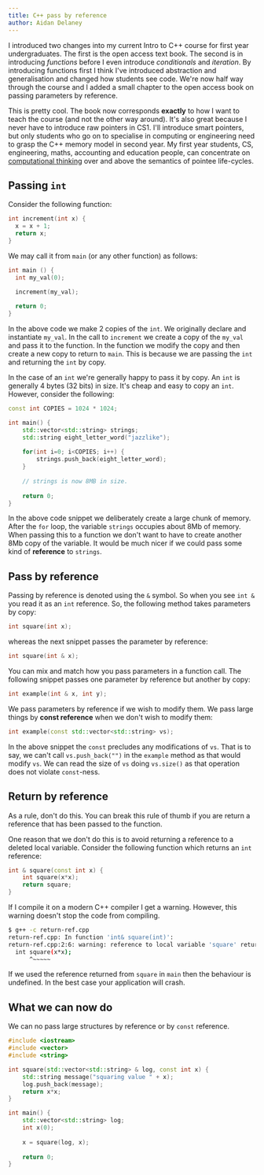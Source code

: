 ```yaml
---
title: C++ pass by reference
author: Aidan Delaney
---
```


I introduced two changes into my current Intro to C++ course for first year undergraduates.  The first is the open access text book.  The second is in introducing _functions_ before I even introduce _conditionals_ and _iteration_.  By introducing functions first I think I've introduced abstraction and generalisation and changed how students see code.  We're now half way through the course and I added a small chapter to the open access book on passing parameters by reference.

This is pretty cool.  The book now corresponds **exactly** to how I want to teach the course (and not the other way around).  It's also great because I never have to introduce raw pointers in CS1.  I'll introduce smart pointers, but only students who go on to specialise in computing or engineering need to grasp the C++ memory model in second year.  My first year students, CS, engineering, maths, accounting and education people, can concentrate on [computational thinking](https://computationalthinkingcourse.withgoogle.com/) over and above the semantics of pointee life-cycles.

## Passing `int`

Consider the following function:

```c++
int increment(int x) {
  x = x + 1;
  return x;
}
```

We may call it from `main` (or any other function) as follows:

```c++
int main () {
  int my_val(0);

  increment(my_val);
  
  return 0;
}
```

In the above code we make 2 copies of the `int`.  We originally declare and instantiate `my_val`.  In the call to `increment` we create a copy of the `my_val` and pass it to the function.  In the function we modify the copy and then create a new copy to return to `main`.  This is because we are passing the `int` and returning the `int` by copy.

In the case of an `int` we're generally happy to pass it by copy.  An `int` is generally 4 bytes (32 bits) in size.  It's cheap and easy to copy an `int`.  However, consider the following:

```c++
const int COPIES = 1024 * 1024;

int main() {
	std::vector<std::string> strings;
	std::string eight_letter_word("jazzlike");
	
	for(int i=0; i<COPIES; i++) {
		strings.push_back(eight_letter_word);
	}
	
	// strings is now 8MB in size.
	
	return 0;
}
```

In the above code snippet we deliberately create a large chunk of memory.  After the `for` loop, the variable `strings` occupies about 8Mb of memory.  When passing this to a function we don't want to have to create another 8Mb copy of the variable.  It would be much nicer if we could pass some kind of **reference** to `strings`.

## Pass by reference

Passing by reference is denoted using the `&` symbol.  So when you see `int &` you read it as an `int` reference.  So, the following method takes parameters by copy:

```c++
int square(int x);
```

whereas the next snippet passes the parameter by reference:

```c++
int square(int & x);
```

You can mix and match how you pass parameters in a function call.  The following snippet passes one parameter by reference but another by copy:

```c++
int example(int & x, int y);
```

We pass parameters by reference if we wish to modify them.  We pass large things by **const reference** when we don't wish to modify them:

```c++
int example(const std::vector<std::string> vs);
```

In the above snippet the `const` precludes any modifications of `vs`.  That is to say, we can't call `vs.push_back("")` in the `example` method as that would modify `vs`.  We can read the size of `vs` doing `vs.size()` as that operation does not violate `const`-ness.

## Return by reference

As a rule, don't do this.  You can break this rule of thumb if you are return a reference that has been passed to the function.

One reason that we don't do this is to avoid returning a reference to a deleted local variable.  Consider the following function which returns an `int` reference:

```c++
int & square(const int x) {
	int square(x*x);
	return square;
}
```

If I compile it on a modern C++ compiler I get a warning.  However, this warning doesn't stop the code from compiling.

```bash
$ g++ -c return-ref.cpp 
return-ref.cpp: In function 'int& square(int)':
return-ref.cpp:2:6: warning: reference to local variable 'square' returned [-Wreturn-local-addr]
  int square(x*x);
      ^~~~~~
```

If we used the reference returned from `square` in `main` then the behaviour is undefined.  In the best case your application will crash.

## What we can now do

We can no pass large structures by reference or by `const` reference.

```c++
#include <iostream>
#include <vector>
#include <string>

int square(std::vector<std::string> & log, const int x) {
	std::string message("squaring value " + x);
	log.push_back(message);
	return x*x;
}

int main() {
	std::vector<std::string> log;
	int x(0);
	
	x = square(log, x);
	
	return 0;
}
```


